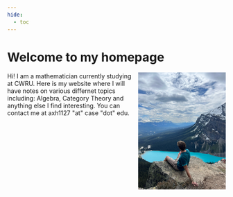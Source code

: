 ```yaml
---
hide:
  - toc
---
```


# Welcome to my homepage
<img src="images/louise.JPG" style="float: right; width:40%"/>
Hi! I am a mathematician currently studying at CWRU. Here is my website where I will have notes on various differnet topics including: Algebra, Category Theory and anything else I find interesting. You can contact me at axh1127 "at" case "dot" edu.